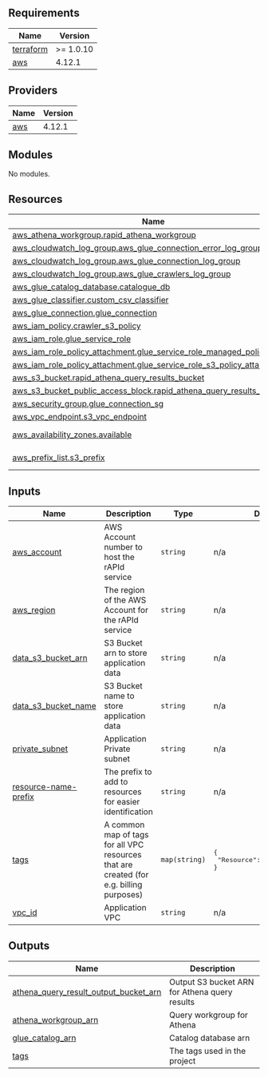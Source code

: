 <!-- BEGIN_TF_DOCS -->
## Requirements

| Name | Version |
|------|---------|
| <a name="requirement_terraform"></a> [terraform](#requirement\_terraform) | >= 1.0.10 |
| <a name="requirement_aws"></a> [aws](#requirement\_aws) | 4.12.1 |

## Providers

| Name | Version |
|------|---------|
| <a name="provider_aws"></a> [aws](#provider\_aws) | 4.12.1 |

## Modules

No modules.

## Resources

| Name | Type |
|------|------|
| [aws_athena_workgroup.rapid_athena_workgroup](https://registry.terraform.io/providers/hashicorp/aws/4.12.1/docs/resources/athena_workgroup) | resource |
| [aws_cloudwatch_log_group.aws_glue_connection_error_log_group](https://registry.terraform.io/providers/hashicorp/aws/4.12.1/docs/resources/cloudwatch_log_group) | resource |
| [aws_cloudwatch_log_group.aws_glue_connection_log_group](https://registry.terraform.io/providers/hashicorp/aws/4.12.1/docs/resources/cloudwatch_log_group) | resource |
| [aws_cloudwatch_log_group.aws_glue_crawlers_log_group](https://registry.terraform.io/providers/hashicorp/aws/4.12.1/docs/resources/cloudwatch_log_group) | resource |
| [aws_glue_catalog_database.catalogue_db](https://registry.terraform.io/providers/hashicorp/aws/4.12.1/docs/resources/glue_catalog_database) | resource |
| [aws_glue_classifier.custom_csv_classifier](https://registry.terraform.io/providers/hashicorp/aws/4.12.1/docs/resources/glue_classifier) | resource |
| [aws_glue_connection.glue_connection](https://registry.terraform.io/providers/hashicorp/aws/4.12.1/docs/resources/glue_connection) | resource |
| [aws_iam_policy.crawler_s3_policy](https://registry.terraform.io/providers/hashicorp/aws/4.12.1/docs/resources/iam_policy) | resource |
| [aws_iam_role.glue_service_role](https://registry.terraform.io/providers/hashicorp/aws/4.12.1/docs/resources/iam_role) | resource |
| [aws_iam_role_policy_attachment.glue_service_role_managed_policy_attach](https://registry.terraform.io/providers/hashicorp/aws/4.12.1/docs/resources/iam_role_policy_attachment) | resource |
| [aws_iam_role_policy_attachment.glue_service_role_s3_policy_attach](https://registry.terraform.io/providers/hashicorp/aws/4.12.1/docs/resources/iam_role_policy_attachment) | resource |
| [aws_s3_bucket.rapid_athena_query_results_bucket](https://registry.terraform.io/providers/hashicorp/aws/4.12.1/docs/resources/s3_bucket) | resource |
| [aws_s3_bucket_public_access_block.rapid_athena_query_results_bucket](https://registry.terraform.io/providers/hashicorp/aws/4.12.1/docs/resources/s3_bucket_public_access_block) | resource |
| [aws_security_group.glue_connection_sg](https://registry.terraform.io/providers/hashicorp/aws/4.12.1/docs/resources/security_group) | resource |
| [aws_vpc_endpoint.s3_vpc_endpoint](https://registry.terraform.io/providers/hashicorp/aws/4.12.1/docs/resources/vpc_endpoint) | resource |
| [aws_availability_zones.available](https://registry.terraform.io/providers/hashicorp/aws/4.12.1/docs/data-sources/availability_zones) | data source |
| [aws_prefix_list.s3_prefix](https://registry.terraform.io/providers/hashicorp/aws/4.12.1/docs/data-sources/prefix_list) | data source |

## Inputs

| Name | Description | Type | Default | Required |
|------|-------------|------|---------|:--------:|
| <a name="input_aws_account"></a> [aws\_account](#input\_aws\_account) | AWS Account number to host the rAPId service | `string` | n/a | yes |
| <a name="input_aws_region"></a> [aws\_region](#input\_aws\_region) | The region of the AWS Account for the rAPId service | `string` | n/a | yes |
| <a name="input_data_s3_bucket_arn"></a> [data\_s3\_bucket\_arn](#input\_data\_s3\_bucket\_arn) | S3 Bucket arn to store application data | `string` | n/a | yes |
| <a name="input_data_s3_bucket_name"></a> [data\_s3\_bucket\_name](#input\_data\_s3\_bucket\_name) | S3 Bucket name to store application data | `string` | n/a | yes |
| <a name="input_private_subnet"></a> [private\_subnet](#input\_private\_subnet) | Application Private subnet | `string` | n/a | yes |
| <a name="input_resource-name-prefix"></a> [resource-name-prefix](#input\_resource-name-prefix) | The prefix to add to resources for easier identification | `string` | n/a | yes |
| <a name="input_tags"></a> [tags](#input\_tags) | A common map of tags for all VPC resources that are created (for e.g. billing purposes) | `map(string)` | <pre>{<br>  "Resource": "data-f1-rapid"<br>}</pre> | no |
| <a name="input_vpc_id"></a> [vpc\_id](#input\_vpc\_id) | Application VPC | `string` | n/a | yes |

## Outputs

| Name | Description |
|------|-------------|
| <a name="output_athena_query_result_output_bucket_arn"></a> [athena\_query\_result\_output\_bucket\_arn](#output\_athena\_query\_result\_output\_bucket\_arn) | Output S3 bucket ARN for Athena query results |
| <a name="output_athena_workgroup_arn"></a> [athena\_workgroup\_arn](#output\_athena\_workgroup\_arn) | Query workgroup for Athena |
| <a name="output_glue_catalog_arn"></a> [glue\_catalog\_arn](#output\_glue\_catalog\_arn) | Catalog database arn |
| <a name="output_tags"></a> [tags](#output\_tags) | The tags used in the project |
<!-- END_TF_DOCS -->